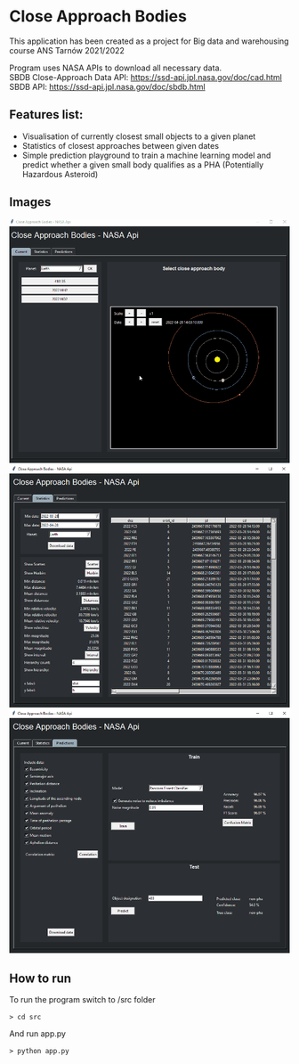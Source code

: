 # Close Approach Bodies

This application has been created as a project for Big data and warehousing course ANS Tarnów 2021/2022

Program uses NASA APIs to download all necessary data.
<br>SBDB Close-Approach Data API: https://ssd-api.jpl.nasa.gov/doc/cad.html
<br>SBDB API: https://ssd-api.jpl.nasa.gov/doc/sbdb.html

## Features list:
* Visualisation of currently closest small objects to a given planet
* Statistics of closest approaches between given dates
* Simple prediction playground to train a machine learning model and predict whether a given small body qualifies as a PHA (Potentially Hazardous Asteroid)

## Images
![Current](preview/current.gif)
![Statistics](preview/statistics.png)
![Predictions](preview/predictions.png)

## How to run
To run the program switch to /src folder
```
> cd src
```
And run app.py
```
> python app.py
```